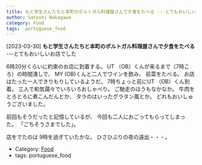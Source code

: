 ```yaml
---
title: もと学生さんたちと本町のポルトガル料理屋さんで夕食をたべる ---とてもおいしいお店でした
author: Satoshi Nakagawa
category: Food
tags:  portuguese_food
---
```


[2023-03-30] **もと学生さんたちと本町のポルトガル料理屋さんで夕食をたべる**  ---とてもおいしいお店でした

 6時20分くらいに約束のお店に到着する。
UT （OB）くんが来るまで（7時ころ）の時間潰しで、
MY (OB)くんと二人でワインを飲み、
前菜をたべる。
お店はたった一人できりもりしているようだ。
7時ちょっと前にUT （OB）くん到着。
三人で和気藹々でいろいろおしゃべり。
ご馳走のほうもなかなか。
牛肉をとろとろに煮こんだんとか、
タラのはいったグラタン風とか。
どれもおいしゅうございました。

 前回もそうだったと記憶しているが、
今回も二人におごってもらってしまった。
「ごちそうさまでした」。

 店をでたのは 9時を過ぎていたかな。
ひさひぶりの夜の遠出・・・。

- Category: [Food](https://merapano.github.io/categories.html#Food)
- tags:  portuguese_food
